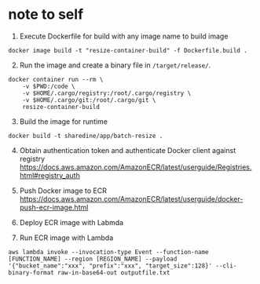 # note to self



1. Execute Dockerfile for build with any image name to build image
```
docker image build -t "resize-container-build" -f Dockerfile.build . 
```

2. Run the image and create a binary file in `/target/release/`.
```
docker container run --rm \                                                                               
    -v $PWD:/code \
    -v $HOME/.cargo/registry:/root/.cargo/registry \
    -v $HOME/.cargo/git:/root/.cargo/git \
    resize-container-build
```

3. Build the image for runtime
```
docker build -t sharedine/app/batch-resize . 
```

4. Obtain authentication token and authenticate Docker client against registry
https://docs.aws.amazon.com/AmazonECR/latest/userguide/Registries.html#registry_auth

5. Push Docker image to ECR
https://docs.aws.amazon.com/AmazonECR/latest/userguide/docker-push-ecr-image.html

6. Deploy ECR image with Labmda

7. Run ECR image with Lambda
```
aws lambda invoke --invocation-type Event --function-name [FUNCTION_NAME] --region [REGION_NAME] --payload '{"bucket_name":"xxx", "prefix":"xxx", "target_size":128}' --cli-binary-format raw-in-base64-out outputfile.txt
```

